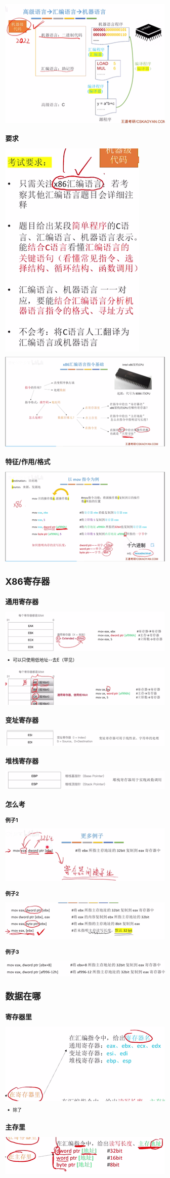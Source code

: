 


![输入图片说明](/imgs/2025-08-12/AdO5yMNp1hYAPv6I.png)

## 要求
![输入图片说明](/imgs/2025-08-12/7JhhIOz8Hxihj5fM.png)

![输入图片说明](/imgs/2025-08-12/SJdrs4i09mVK0AGc.png)

## 特征/作用/格式
![输入图片说明](/imgs/2025-08-12/SkAyQGz8o7jpG5nz.png)

# X86寄存器
## 通用寄存器
![输入图片说明](/imgs/2025-08-12/rUMOFMxIWuIkiaZ8.png)
- 可以只使用低地址--去E（罕见）

![输入图片说明](/imgs/2025-08-12/cw6XFVixsyaMSjn8.png)
## 变址寄存器
![输入图片说明](/imgs/2025-08-12/jYShLCDUxejvC77W.png)
## 堆栈寄存器
![输入图片说明](/imgs/2025-08-12/WJVEaG77yjPeN0PQ.png)



## 怎么考
### 例子1
![输入图片说明](/imgs/2025-08-12/Lisnts8DNsCMAYZu.png)

### 例子2
![输入图片说明](/imgs/2025-08-12/gKec7Wjv8sfIQdLK.png)

### 例子3
![输入图片说明](/imgs/2025-08-12/5bKR52etPigbc29x.png)


# 数据在哪
## 寄存器里
![输入图片说明](/imgs/2025-08-12/IlkTNAaKtxuL4QFm.png)
- 除了

## 主存里
![输入图片说明](/imgs/2025-08-12/MQ0DV2wWlJglieka.png)
<!--stackedit_data:
eyJoaXN0b3J5IjpbNzk0NjQxODY0XX0=
-->
